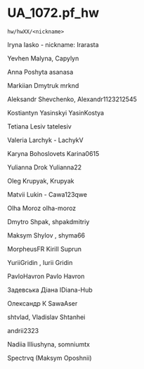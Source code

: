 # UA_1072.pf_hw

`hw/hwXX/<nickname>`

Iryna Iasko - nickname:  Irarasta

Yevhen Malyna, Capylyn

Anna Poshyta asanasa

Markiian Dmytruk mrknd

Aleksandr Shevchenko, Alexandr1123212545

Kostiantyn Yasinskyi YasinKostya

Tetiana Lesiv tatelesiv

Valeria Larchyk - LachykV

Karyna Bohoslovets Karina0615

Yulianna Drok Yulianna22

Oleg Krupyak, Krupyak

Matvii Lukin - Cawa123qwe

Olha Moroz olha-moroz

Dmytro Shpak, shpakdmitriy

Maksym Shylov , shyma66

MorpheusFR Kirill Suprun

YuriiGridin , Iurii Gridin

PavloHavron Pavlo Havron

Задевська Діана IDiana-Hub

Олександр К SawaAser

shtvlad, Vladislav Shtanhei

andrii2323

Nadiia Illiushyna, somniumtx

Spectrvq (Maksym Oposhnii)


